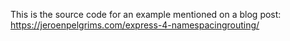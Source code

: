 This is the source code for an example mentioned on a blog post: https://jeroenpelgrims.com/express-4-namespacingrouting/

